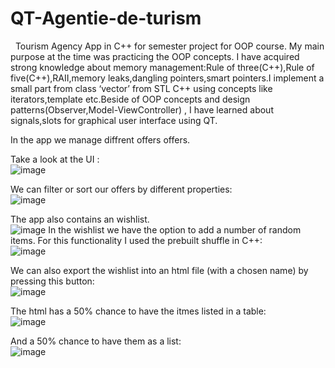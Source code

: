 # QT-Agentie-de-turism

&nbsp; Tourism Agency App in C++ for semester project for OOP course. My main purpose at the time was practicing the OOP concepts. I have acquired strong knowledge about memory management:Rule of three(C++),Rule of five(C++),RAII,memory leaks,dangling pointers,smart pointers.I implement a small part from class ‘vector’ from STL C++ using concepts like iterators,template etc.Beside of OOP concepts and design patterns(Observer,Model-ViewController) , I have learned about signals,slots for graphical user interface using QT.

In the app we manage diffrent offers offers.

Take a look at the UI : <br>
![image](https://user-images.githubusercontent.com/30391543/222966932-6079bd7d-982a-45f0-8efb-689ac7b9636f.png)

We can filter or sort our offers by different properties: <br>
![image](https://user-images.githubusercontent.com/30391543/222967278-6a38f1dc-1955-446a-bdfe-ca59df69c495.png)

The app also contains an wishlist. <br>
![image](https://user-images.githubusercontent.com/30391543/222967605-b280992e-d9db-4db9-8f34-d137e461ca2c.png)
In the wishlist we have the option to add a number of random items. 
For this functionality I used the prebuilt shuffle in C++: <br>
![image](https://user-images.githubusercontent.com/30391543/222967760-cbe44a94-c343-4189-b17a-f8f59f2a2859.png)

We can also export the wishlist into an html file (with a chosen name) by pressing this button: <br>
![image](https://user-images.githubusercontent.com/30391543/222968053-9c4f65db-8a6c-49c2-819a-a3a8c5622ca7.png)

The html has a 50% chance to have the itmes listed in a table: <br>
![image](https://user-images.githubusercontent.com/30391543/222968234-6f34e0d5-8603-4aeb-8bd1-64f0e34577ee.png)

And a 50% chance to have them as a list: <br>
![image](https://user-images.githubusercontent.com/30391543/222968183-18bc6a11-d750-4bb7-bb20-f38180147dba.png)
